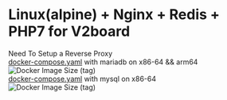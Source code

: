 # Linux(alpine) + Nginx + Redis + PHP7 for V2board  
Need To Setup a Reverse Proxy  
[docker-compose.yaml](https://github.com/moefaq/v2board-lnrp-docker/blob/master/docker/mariadb/docker-compose.yaml) with mariadb on x86-64 && arm64  
![Docker Image Size (tag)](https://img.shields.io/docker/image-size/moefaq/v2board-lnrp-docker/mariadb?label=mariadb&logo=mariadb&style=plastic)  
[docker-compose.yaml](https://github.com/moefaq/v2board-lnrp-docker/blob/master/docker/mysql/docker-compose.yaml) with mysql on x86-64  
![Docker Image Size (tag)](https://img.shields.io/docker/image-size/moefaq/v2board-lnrp-docker/mysql?label=mysql&logo=mysql&style=plastic)
